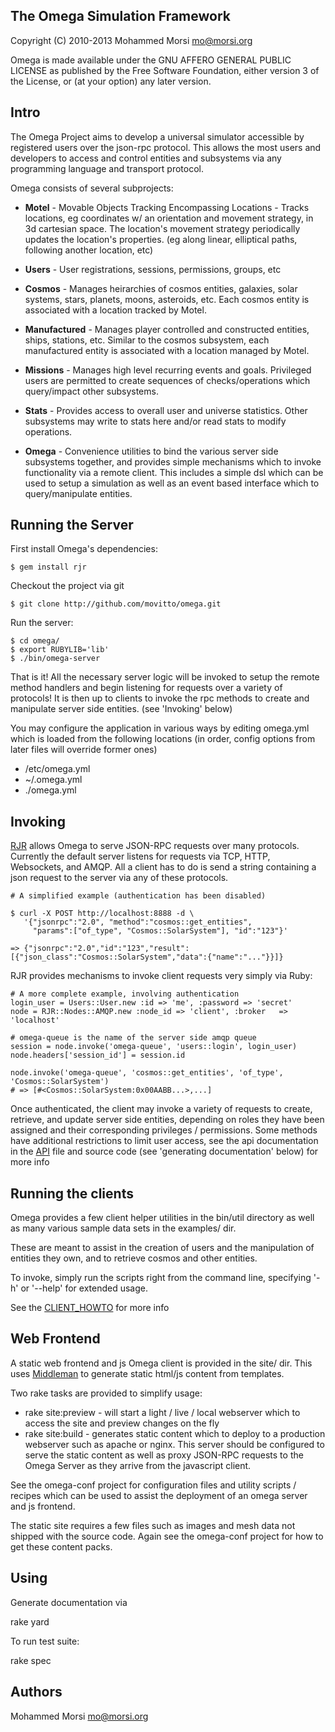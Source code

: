 ## The Omega Simulation Framework

Copyright (C) 2010-2013 Mohammed Morsi <mo@morsi.org>

Omega is made available under the GNU AFFERO GENERAL PUBLIC LICENSE
as published by the Free Software Foundation, either version 3
of the License, or (at your option) any later version.

## Intro
The Omega Project aims to develop a universal simulator accessible by registered
users over the json-rpc protocol. This allows the most users and developers to access
and control entities and subsystems via any programming language and transport protocol.

Omega consists of several subprojects:

* **Motel** - Movable Objects Tracking Encompassing Locations - Tracks locations,
eg coordinates w/ an orientation and movement strategy, in 3d cartesian space.
The location's movement strategy periodically updates the location's properties.
(eg along linear, elliptical paths, following another location, etc)

* **Users** - User registrations, sessions, permissions, groups, etc

* **Cosmos** - Manages heirarchies of cosmos entities, galaxies, solar systems,
stars, planets, moons, asteroids, etc. Each cosmos entity is associated with
a location tracked by Motel.

* **Manufactured** - Manages player controlled and constructed entities,
ships, stations, etc. Similar to the cosmos subsystem, each manufactured entity
is associated with a location managed by Motel.

* **Missions** - Manages high level recurring events and goals. Privileged
users are permitted to create sequences of checks/operations which query/impact
other subsystems.

* **Stats** - Provides access to overall user and universe statistics. Other
subsystems may write to stats here and/or read stats to modify operations.

* **Omega** - Convenience utilities to bind the various server side subsystems
together, and provides simple mechanisms which to invoke functionality via a remote client.
This includes a simple dsl which can be used to setup a simulation as well as an
event based interface which to query/manipulate entities.

## Running the Server

First install Omega's dependencies:

    $ gem install rjr

Checkout the project via git

    $ git clone http://github.com/movitto/omega.git

Run the server:

    $ cd omega/
    $ export RUBYLIB='lib'
    $ ./bin/omega-server


That is it! All the necessary server logic will be invoked to
setup the remote method handlers and begin listening for requests
over a variety of protocols! It is then up to clients to invoke
the rpc methods to create and manipulate server side entities.
(see 'Invoking' below)

You may configure the application in various ways by editing
omega.yml which is loaded from the following locations
(in order, config options from later files will override former ones)

* /etc/omega.yml
* ~/.omega.yml
* ./omega.yml

## Invoking
[RJR](http://rubydoc.info/github/movitto/rjr/frames)
allows Omega to serve JSON-RPC requests over many protocols.
Currently the default server listens for requests via TCP, HTTP,
Websockets, and AMQP. All a client has to do is send a string
containing a json request to the server via any of these protocols.

    # A simplified example (authentication has been disabled)

    $ curl -X POST http://localhost:8888 -d \
       '{"jsonrpc":"2.0", "method":"cosmos::get_entities",
         "params":["of_type", "Cosmos::SolarSystem"], "id":"123"}'

    => {"jsonrpc":"2.0","id":"123","result":[{"json_class":"Cosmos::SolarSystem","data":{"name":"..."}}]}
   
RJR provides mechanisms to invoke client requests very simply via Ruby:

    # A more complete example, involving authentication
    login_user = Users::User.new :id => 'me', :password => 'secret'
    node = RJR::Nodes::AMQP.new :node_id => 'client', :broker   => 'localhost'

    # omega-queue is the name of the server side amqp queue
    session = node.invoke('omega-queue', 'users::login', login_user)
    node.headers['session_id'] = session.id

    node.invoke('omega-queue', 'cosmos::get_entities', 'of_type', 'Cosmos::SolarSystem')
    # => [#<Cosmos::SolarSystem:0x00AABB...>,...]


Once authenticated, the client may invoke a variety of requests to create,
retrieve, and update server side entities, depending on roles they have
been assigned and their corresponding privileges / permissions. Some methods
have additional restrictions to limit user access, see the api documentation
in the [API](file:API) file and source code (see 'generating documentation' below) for more info

## Running the clients

Omega provides a few client helper utilities in the bin/util directory as
well as many various sample data sets in the examples/ dir.

These are meant to assist in the creation of users and the manipulation of
entities they own, and to retrieve cosmos and other entities. 

To invoke, simply run the scripts right from the command line, specifying
'-h' or '--help' for extended usage.

See the [CLIENT_HOWTO](file:examples/CLIENT_HOWTO.md) for more info

## Web Frontend

A static web frontend and js Omega client is provided in the site/ dir.
This uses [Middleman](http://middlemanapp.com/) to generate static html/js
content from templates.

Two rake tasks are provided to simplify usage:
* rake site:preview - will start a light / live / local webserver which to
  access the site and preview changes on the fly
* rake site:build - generates static content which to deploy to a production
  webserver such as apache or nginx. This server should be configured to serve
  the static content as well as proxy JSON-RPC requests to the Omega Server
  as they arrive from the javascript client.

See the omega-conf project for configuration files and utility scripts / recipes
which can be used to assist the deployment of an omega server and js frontend.

The static site requires a few files such as images and mesh data not shipped
with the source code. Again see the omega-conf project for how to get these
content packs.

## Using

Generate documentation via

  rake yard

To run test suite:

  rake spec

## Authors
 Mohammed Morsi <mo@morsi.org>
